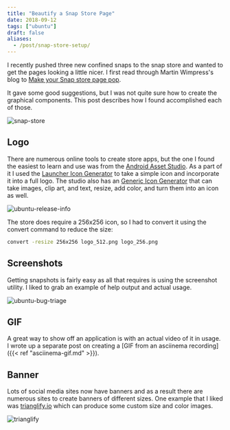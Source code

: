 ```yaml
---
title: "Beautify a Snap Store Page"
date: 2018-09-12
tags: ["ubuntu"]
draft: false
aliases:
  - /post/snap-store-setup/
---
```


I recently pushed three new confined snaps to the snap store and wanted to get the pages looking a little nicer. I first read through Martin Wimpress's blog to [Make your Snap store page pop](https://snapcraft.io/blog/make-your-snap-store-page-pop).

It gave some good suggestions, but I was not quite sure how to create the graphical components. This post describes how I found accomplished each of those.

![snap-store](/img/snap/snap-store.png#center)

## Logo

There are numerous online tools to create store apps, but the one I found the easiest to learn and use was from the [Android Asset Studio](https://androidassetstudio.net/). As a part of it I used the [Launcher Icon Generator](https://androidassetstudio.net/icons-launcher.html) to take a simple icon and incorporate it into a full logo. The studio also has an [Generic Icon Generator](https://androidassetstudio.net/icons-generic.html) that can take images, clip art, and text, resize, add color, and turn them into an icon as well.

![ubuntu-release-info](/img/snap/ubuntu-release-info.png#center)

The store does require a 256x256 icon, so I had to convert it using the convert command to reduce the size:

```bash
convert -resize 256x256 logo_512.png logo_256.png
```

## Screenshots

Getting snapshots is fairly easy as all that requires is using the screenshot utility. I liked to grab an example of help output and actual usage.

![ubuntu-bug-triage](/img/snap/ubuntu-bug-triage.png#center)

## GIF

A great way to show off an application is with an actual video of it in usage. I wrote up a separate post on creating a [GIF from an asciinema recording]({{< ref "asciinema-gif.md" >}}).

## Banner

Lots of social media sites now have banners and as a result there are numerous sites to create banners of different sizes. One example that I liked was [trianglify.io](https://trianglify.io/) which can produce some custom size and color images.

![trianglify](/img/snap/banner.png#center)
